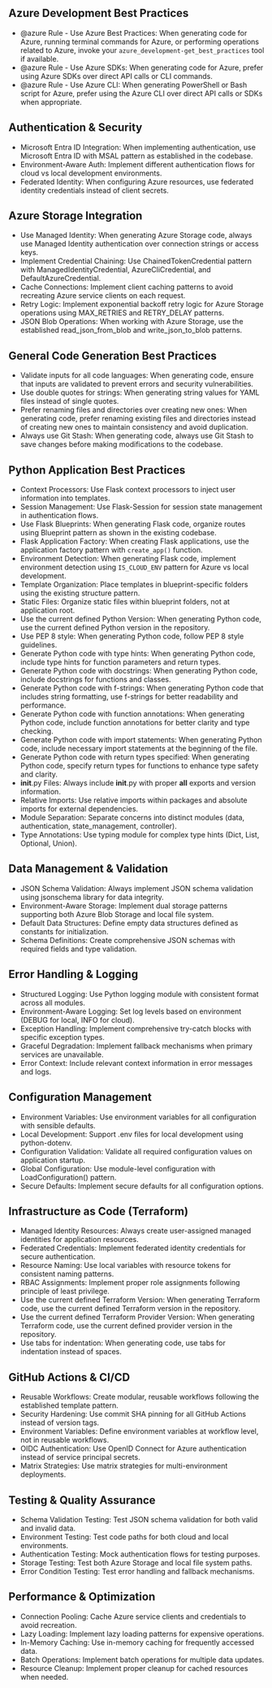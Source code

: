 ## Azure Development Best Practices
- @azure Rule - Use Azure Best Practices: When generating code for Azure, running terminal commands for Azure, or performing operations related to Azure, invoke your `azure_development-get_best_practices` tool if available.
- @azure Rule - Use Azure SDKs: When generating code for Azure, prefer using Azure SDKs over direct API calls or CLI commands.
- @azure Rule - Use Azure CLI: When generating PowerShell or Bash script for Azure, prefer using the Azure CLI over direct API calls or SDKs when appropriate.

## Authentication & Security
- Microsoft Entra ID Integration: When implementing authentication, use Microsoft Entra ID with MSAL pattern as established in the codebase.
- Environment-Aware Auth: Implement different authentication flows for cloud vs local development environments.
- Federated Identity: When configuring Azure resources, use federated identity credentials instead of client secrets.

## Azure Storage Integration
- Use Managed Identity: When generating Azure Storage code, always use Managed Identity authentication over connection strings or access keys.
- Implement Credential Chaining: Use ChainedTokenCredential pattern with ManagedIdentityCredential, AzureCliCredential, and DefaultAzureCredential.
- Cache Connections: Implement client caching patterns to avoid recreating Azure service clients on each request.
- Retry Logic: Implement exponential backoff retry logic for Azure Storage operations using MAX_RETRIES and RETRY_DELAY patterns.
- JSON Blob Operations: When working with Azure Storage, use the established read_json_from_blob and write_json_to_blob patterns.

## General Code Generation Best Practices
- Validate inputs for all code languages: When generating code, ensure that inputs are validated to prevent errors and security vulnerabilities.
- Use double quotes for strings: When generating string values for YAML files instead of single quotes.
- Prefer renaming files and directories over creating new ones: When generating code, prefer renaming existing files and directories instead of creating new ones to maintain consistency and avoid duplication.
- Always use Git Stash: When generating code, always use Git Stash to save changes before making modifications to the codebase.

## Python Application Best Practices
- Context Processors: Use Flask context processors to inject user information into templates.
- Session Management: Use Flask-Session for session state management in authentication flows.
- Use Flask Blueprints: When generating Flask code, organize routes using Blueprint pattern as shown in the existing codebase.
- Flask Application Factory: When creating Flask applications, use the application factory pattern with `create_app()` function.
- Environment Detection: When generating Flask code, implement environment detection using `IS_CLOUD_ENV` pattern for Azure vs local development.
- Template Organization: Place templates in blueprint-specific folders using the existing structure pattern.
- Static Files: Organize static files within blueprint folders, not at application root.
- Use the current defined Python Version: When generating Python code, use the current defined Python version in the repository.
- Use PEP 8 style: When generating Python code, follow PEP 8 style guidelines.
- Generate Python code with type hints: When generating Python code, include type hints for function parameters and return types.
- Generate Python code with docstrings: When generating Python code, include docstrings for functions and classes.
- Generate Python code with f-strings: When generating Python code that includes string formatting, use f-strings for better readability and performance.
- Generate Python code with function annotations: When generating Python code, include function annotations for better clarity and type checking.
- Generate Python code with import statements: When generating Python code, include necessary import statements at the beginning of the file.
- Generate Python code with return types specified: When generating Python code, specify return types for functions to enhance type safety and clarity.
- __init__.py Files: Always include __init__.py with proper __all__ exports and version information.
- Relative Imports: Use relative imports within packages and absolute imports for external dependencies.
- Module Separation: Separate concerns into distinct modules (data, authentication, state_management, controller).
- Type Annotations: Use typing module for complex type hints (Dict, List, Optional, Union).

## Data Management & Validation
- JSON Schema Validation: Always implement JSON schema validation using jsonschema library for data integrity.
- Environment-Aware Storage: Implement dual storage patterns supporting both Azure Blob Storage and local file system.
- Default Data Structures: Define empty data structures defined as constants for initialization.
- Schema Definitions: Create comprehensive JSON schemas with required fields and type validation.

## Error Handling & Logging
- Structured Logging: Use Python logging module with consistent format across all modules.
- Environment-Aware Logging: Set log levels based on environment (DEBUG for local, INFO for cloud).
- Exception Handling: Implement comprehensive try-catch blocks with specific exception types.
- Graceful Degradation: Implement fallback mechanisms when primary services are unavailable.
- Error Context: Include relevant context information in error messages and logs.

## Configuration Management
- Environment Variables: Use environment variables for all configuration with sensible defaults.
- Local Development: Support .env files for local development using python-dotenv.
- Configuration Validation: Validate all required configuration values on application startup.
- Global Configuration: Use module-level configuration with LoadConfiguration() pattern.
- Secure Defaults: Implement secure defaults for all configuration options.

## Infrastructure as Code (Terraform)
- Managed Identity Resources: Always create user-assigned managed identities for application resources.
- Federated Credentials: Implement federated identity credentials for secure authentication.
- Resource Naming: Use local variables with resource tokens for consistent naming patterns.
- RBAC Assignments: Implement proper role assignments following principle of least privilege.
- Use the current defined Terraform Version: When generating Terraform code, use the current defined Terraform version in the repository.
- Use the current defined Terraform Provider Version: When generating Terraform code, use the current defined provider version in the repository.
- Use tabs for indentation: When generating code, use tabs for indentation instead of spaces.

## GitHub Actions & CI/CD
- Reusable Workflows: Create modular, reusable workflows following the established template pattern.
- Security Hardening: Use commit SHA pinning for all GitHub Actions instead of version tags.
- Environment Variables: Define environment variables at workflow level, not in reusable workflows.
- OIDC Authentication: Use OpenID Connect for Azure authentication instead of service principal secrets.
- Matrix Strategies: Use matrix strategies for multi-environment deployments.

## Testing & Quality Assurance
- Schema Validation Testing: Test JSON schema validation for both valid and invalid data.
- Environment Testing: Test code paths for both cloud and local environments.
- Authentication Testing: Mock authentication flows for testing purposes.
- Storage Testing: Test both Azure Storage and local file system paths.
- Error Condition Testing: Test error handling and fallback mechanisms.

## Performance & Optimization
- Connection Pooling: Cache Azure service clients and credentials to avoid recreation.
- Lazy Loading: Implement lazy loading patterns for expensive operations.
- In-Memory Caching: Use in-memory caching for frequently accessed data.
- Batch Operations: Implement batch operations for multiple data updates.
- Resource Cleanup: Implement proper cleanup for cached resources when needed.
